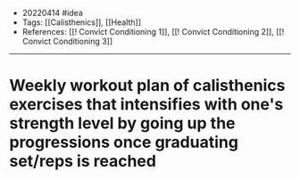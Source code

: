 - 20220414 #idea
- Tags: [[Calisthenics]], [[Health]]
- References: [[! Convict Conditioning 1]], [[! Convict Conditioning 2]], [[! Convict Conditioning 3]]

---

# Weekly workout plan of calisthenics exercises that intensifies with one's strength level by going up the progressions once graduating set/reps is reached
